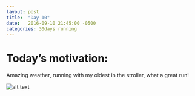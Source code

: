```yaml
---
layout: post
title:  "Day 10"
date:   2016-09-10 21:45:00 -0500
categories: 30days running
---
```

# Today’s motivation:

Amazing weather, running with my oldest in the stroller, what a great run!

![alt text]({{site.baseurl}}/img/day10.jpg "Day 10 - Snapped a screenshot at 5km")